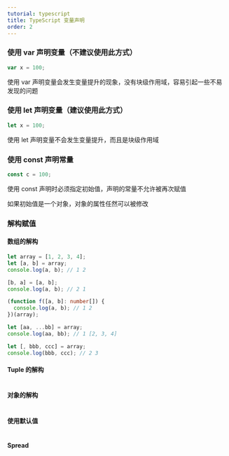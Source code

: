 ```yaml
---
tutorial: typescript
title: TypeScript 变量声明
order: 2
---
```


### 使用 var 声明变量（不建议使用此方式）

```typescript
var x = 100;
```

使用 var 声明变量会发生变量提升的现象，没有块级作用域，容易引起一些不易发现的问题

### 使用 let 声明变量（建议使用此方式）

```typescript
let x = 100;
```

使用 let 声明变量不会发生变量提升，而且是块级作用域

### 使用 const 声明常量

```typescript
const c = 100;
```

使用 const 声明时必须指定初始值，声明的常量不允许被再次赋值

如果初始值是一个对象，对象的属性任然可以被修改

### 解构赋值

#### 数组的解构

```typescript
let array = [1, 2, 3, 4];
let [a, b] = array;
console.log(a, b); // 1 2

[b, a] = [a, b];
console.log(a, b); // 2 1

(function f([a, b]: number[]) {
  console.log(a, b); // 1 2
})(array);

let [aa, ...bb] = array;
console.log(aa, bb); // 1 [2, 3, 4]

let [, bbb, ccc] = array;
console.log(bbb, ccc); // 2 3
```

#### Tuple 的解构

```typescript
```

#### 对象的解构

```typescript
```

#### 使用默认值

```typescript
```

#### Spread

```typescript
```
